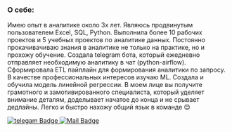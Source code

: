 ### О себе:

Имею опыт в аналитике около 3х лет. Являюсь продвинутым пользователем Excel, SQL, Python. Выполнила более 10 рабочих проектов и 5 учебных проектов по аналитике данных.
Постоянно прокачивачиваю знания в аналитике не только на практике, но и прохожу обучение. Создала telegram бота, который ежедневно отправляет необходимую аналитику в чат (python-airflow). Сформировала ETL пайплайн для формирования аналитики по запросу.
В качестве профессиональных интересов изучаю ML. Создала и обучила модель линейной регрессии.
В моем лице вы получите грамотного и замотивированного специалиста, который уделяет внимание деталям, доделывает начатое до конца и не срывает дедлайны.
Легко и быстро нахожу общий язык в команде 😊

<div id="badges">
  <a href="https://t.me/Renata1308">
    <img src="https://img.shields.io/badge/telegram-blue?logo=telegram&logoColor=white" alt="telegam Badge"/>
  </a>
  <a href="https://ya.renattta@ya.ru">
    <img src="https://img.shields.io/badge/Mail-blue?logo=gmail&logoColor=white" alt="Mail Badge"/>
  </a>
</div>
